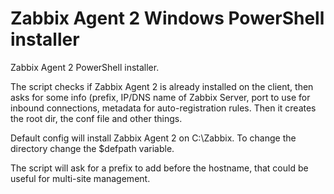 # Zabbix Agent 2 Windows PowerShell installer
Zabbix Agent 2 PowerShell installer.

The script checks if Zabbix Agent 2 is already installed on the client, then asks for some info (prefix, IP/DNS name of Zabbix Server, port to use for inbound connections, metadata for auto-registration rules. Then it creates the root dir, the conf file and other things. 

Default config will install Zabbix Agent 2 on C:\Zabbix. To change the directory change the $defpath variable.

The script will ask for a prefix to add before the hostname, that could be useful for multi-site management.
